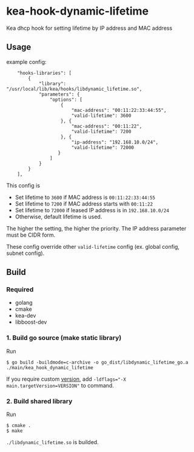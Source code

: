 # kea-hook-dynamic-lifetime
Kea dhcp hook for setting lifetime by IP address and MAC address

## Usage
example config:
```jsonc
    "hooks-libraries": [
        {
            "library": "/usr/local/lib/kea/hooks/libdynamic_lifetime.so",
            "parameters": {
                "options": [
                    {
                        "mac-address": "00:11:22:33:44:55",
                        "valid-lifetime": 3600
                    }, {
                        "mac-address": "00:11:22",
                        "valid-lifetime": 7200
                    }, {
                        "ip-address": "192.168.10.0/24",
                        "valid-lifetime": 72000
                   }
                ]
            }
        }
    ],
```
This config is
- Set lifetime to `3600` if MAC address is `00:11:22:33:44:55`
- Set lifetime to `7200` if MAC address starts with `00:11:22`
- Set lifetime to `72000` if leased IP address is in `192.168.10.0/24`
- Otherwise, default lifetime is used.

The higher the setting, the higher the priority.
The IP address parameter must be CIDR form.

These config override other `valid-lifetime` config
(ex. global config, subnet config).


## Build
### Required
- golang
- cmake
- kea-dev
- libboost-dev

### 1. Build go source (make static library)
Run
```
$ go build -buildmode=c-archive -o go_dist/libdynamic_lifetime_go.a ./main/kea_hook_dynamic_lifetime
```

If you require custom [version](https://fossies.org/dox/kea-1.6.2/hooksdgDevelopersGuide.html#hooksdgVersionFunction),
add `-ldflags="-X main.targetVersion=VERSION"` to command.

### 2. Build shared library
Run
```
$ cmake .
$ make
```

`./libdynamic_lifetime.so` is builded.
